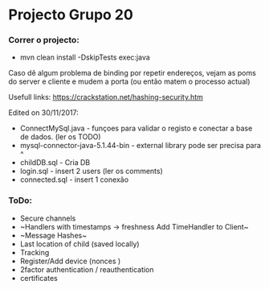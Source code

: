 # Projecto Grupo 20

### Correr o projecto:
* mvn clean install -DskipTests exec:java


Caso dê algum problema de binding por repetir endereços, vejam as poms do server e cliente e mudem a porta (ou então matem o processo actual)

Usefull links:
  https://crackstation.net/hashing-security.htm
  

  
Edited on 30/11/2017:
* ConnectMySql.java - funçoes para validar o registo e conectar a base de dados. (ler os TODO)
* mysql-connector-java-5.1.44-bin - external library pode ser precisa para ^
* childDB.sql - Cria DB
* login.sql - insert 2 users (ler os comments)
* connected.sql - insert 1 conexão
	

### ToDo:
* Secure channels
* ~Handlers with timestamps -> freshness Add TimeHandler to Client~
* ~Message Hashes~
* Last location of child (saved locally)
* Tracking
* Register/Add device (nonces )
* 2factor authentication / reauthentication
* certificates
